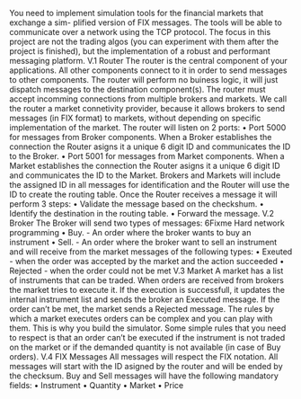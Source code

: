 You need to implement simulation tools for the financial markets that exchange a sim-
plified version of FIX messages. The tools will be able to communicate over a network
using the TCP protocol. The focus in this project are not the trading algos (you can
experiment with them after the project is finished), but the implementation of a robust
and performant messaging platform.
V.1
Router
The router is the central component of your applications. All other components connect
to it in order to send messages to other components. The router will perform no buiness
logic, it will just dispatch messages to the destination component(s). The router must
accept incomming connections from multiple brokers and markets. We call the router a
market connetivity provider, because it allows brokers to send messages (in FIX format)
to markets, without depending on specific implementation of the market.
The router will listen on 2 ports:
• Port 5000 for messages from Broker components. When a Broker establishes the
connection the Router asigns it a unique 6 digit ID and communicates the ID to
the Broker.
• Port 5001 for messages from Market components. When a Market establishes the
connection the Router asigns it a unique 6 digit ID and communicates the ID to
the Market.
Brokers and Markets will include the assigned ID in all messages for identification
and the Router will use the ID to create the routing table.
Once the Router receives a message it will perform 3 steps:
• Validate the message based on the checkshum.
• Identify the destination in the routing table.
• Forward the message.
V.2
Broker
The Broker will send two types of messages:
6Fixme
Hard network programming
• Buy. - An order where the broker wants to buy an instrument
• Sell. - An order where the broker want to sell an instrument
and will receive from the market messages of the following types:
• Exeuted - when the order was accepted by the market and the action succeeded
• Rejected - when the order could not be met
V.3
Market
A market has a list of instruments that can be traded. When orders are received from
brokers the market tries to execute it. If the execution is successfull, it updates the
internal instrument list and sends the broker an Executed message. If the order can’t be
met, the market sends a Rejected message.
The rules by which a market executes orders can be complex and you can play with
them. This is why you build the simulator. Some simple rules that you need to respect
is that an order can’t be executed if the instrument is not traded on the market or if the
demanded quantity is not available (in case of Buy orders).
V.4
FIX Messages
All messages will respect the FIX notation.
All messages will start with the ID asigned by the router and will be ended by the
checksum.
Buy and Sell messages will have the following mandatory fields:
• Instrument
• Quantity
• Market
• Price
